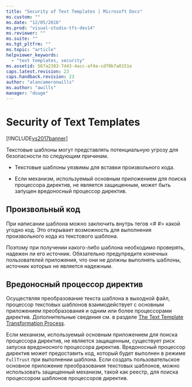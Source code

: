 ```yaml
---
title: "Security of Text Templates | Microsoft Docs"
ms.custom: ""
ms.date: "12/05/2016"
ms.prod: "visual-studio-tfs-dev14"
ms.reviewer: ""
ms.suite: ""
ms.tgt_pltfrm: ""
ms.topic: "article"
helpviewer_keywords: 
  - "text templates, security"
ms.assetid: 567a2383-7d43-4acc-af4a-cd70b7a0151e
caps.latest.revision: 23
caps.handback.revision: 23
author: "alancameronwills"
ms.author: "awills"
manager: "douge"
---
```

# Security of Text Templates
[!INCLUDE[vs2017banner](../code-quality/includes/vs2017banner.md)]

Текстовые шаблоны могут представлять потенциальную угрозу для безопасности по следующим причинам.  
  
-   Текстовые шаблоны уязвимы для вставки произвольного кода.  
  
-   Если механизм, используемый основным приложением для поиска процессора директив, не является защищенным, может быть запущен вредоносный процессор директив.  
  
## Произвольный код  
 При написании шаблона можно заключить внутрь тегов \<\# \#\> какой угодно код.  Это открывает возможность для выполнения произвольного кода из текстового шаблона.  
  
 Поэтому при получении какого\-либо шаблона необходимо проверять, надежен ли его источник.  Обязательно предупредите конечных пользователей приложения, что они не должны выполнять шаблоны, источник которых не является надежным.  
  
## Вредоносный процессор директив  
 Осуществляя преобразование текста шаблона в выходной файл, процессор текстовых шаблонов взаимодействует с основным приложением преобразования и одним или более процессорами директив.  Дополнительные сведения см. в разделе [The Text Template Transformation Process](../modeling/the-text-template-transformation-process.md).  
  
 Если механизм, используемый основным приложением для поиска процессора директив, не является защищенным, существует риск запуска вредоносного процессора директив.  Вредоносный процессор директив может предоставить код, который будет выполнен в режиме `FullTrust` при выполнении шаблона.  Если создать пользовательское основное приложение преобразования текстовых шаблонов, можно использовать защищенный механизм, такой как реестр, для поиска процессором шаблонов процессоров директив.